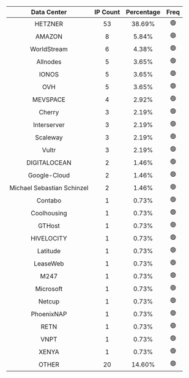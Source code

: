 | Data Center | IP Count | Percentage | Freq |
|:------------:|:--------:|:-----------:|:-----:|
| HETZNER | 53 | 38.69% | 🟢 |
| AMAZON | 8 | 5.84% | 🟢 |
| WorldStream | 6 | 4.38% | 🟢 |
| Allnodes | 5 | 3.65% | 🟢 |
| IONOS | 5 | 3.65% | 🟢 |
| OVH | 5 | 3.65% | 🟢 |
| MEVSPACE | 4 | 2.92% | 🟢 |
| Cherry | 3 | 2.19% | 🟢 |
| Interserver | 3 | 2.19% | 🟢 |
| Scaleway | 3 | 2.19% | 🟢 |
| Vultr | 3 | 2.19% | 🟢 |
| DIGITALOCEAN | 2 | 1.46% | 🟢 |
| Google-Cloud | 2 | 1.46% | 🟢 |
| Michael Sebastian Schinzel | 2 | 1.46% | 🟢 |
| Contabo | 1 | 0.73% | 🟢 |
| Coolhousing | 1 | 0.73% | 🟢 |
| GTHost | 1 | 0.73% | 🟢 |
| HIVELOCITY | 1 | 0.73% | 🟢 |
| Latitude | 1 | 0.73% | 🟢 |
| LeaseWeb | 1 | 0.73% | 🟢 |
| M247 | 1 | 0.73% | 🟢 |
| Microsoft | 1 | 0.73% | 🟢 |
| Netcup | 1 | 0.73% | 🟢 |
| PhoenixNAP | 1 | 0.73% | 🟢 |
| RETN | 1 | 0.73% | 🟢 |
| VNPT | 1 | 0.73% | 🟢 |
| XENYA | 1 | 0.73% | 🟢 |
| OTHER | 20 | 14.60% | 🟢 |